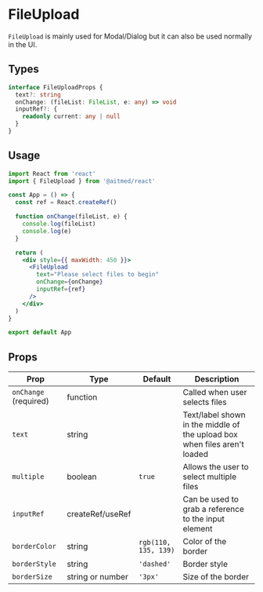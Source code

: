 # FileUpload

`FileUpload` is mainly used for Modal/Dialog but it can also be used normally in the UI.

## Types

```ts
interface FileUploadProps {
  text?: string
  onChange: (fileList: FileList, e: any) => void
  inputRef?: {
    readonly current: any | null
  }
}
```

## Usage

```jsx
import React from 'react'
import { FileUpload } from '@aitmed/react'

const App = () => {
  const ref = React.createRef()

  function onChange(fileList, e) {
    console.log(fileList)
    console.log(e)
  }

  return (
    <div style={{ maxWidth: 450 }}>
      <FileUpload
        text="Please select files to begin"
        onChange={onChange}
        inputRef={ref}
      />
    </div>
  )
}

export default App
```

## Props

| Prop                  | Type             | Default              | Description                                                               |
| --------------------- | ---------------- | -------------------- | ------------------------------------------------------------------------- |
| `onChange` (required) | function         |                      | Called when user selects files                                            |
| `text`                | string           |                      | Text/label shown in the middle of the upload box when files aren't loaded |
| `multiple`            | boolean          | `true`               | Allows the user to select multiple files                                  |
| `inputRef`            | createRef/useRef |                      | Can be used to grab a reference to the input element                      |
| `borderColor`         | string           | `rgb(110, 135, 139)` | Color of the border                                                       |
| `borderStyle`         | string           | `'dashed'`           | Border style                                                              |
| `borderSize`          | string or number | `'3px'`              | Size of the border                                                        |